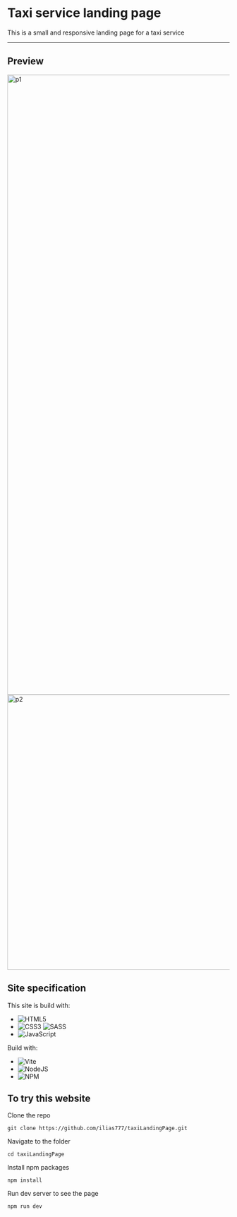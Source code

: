 # Taxi service landing page

This is a small and responsive landing page for a taxi service

<hr>

## Preview

<img width="1405" alt="p1" src="https://github.com/ilias777/taxiLandingPage/assets/39212564/ccab0478-7ae2-4605-99f7-3b2172c629cc">
<img width="624" alt="p2" src="https://github.com/ilias777/taxiLandingPage/assets/39212564/8fa55829-7693-4e82-876f-483d89f87726">


## Site specification

This site is build with:
* ![HTML5](https://img.shields.io/badge/html5-%23E34F26.svg?style=for-the-badge&logo=html5&logoColor=white)
* ![CSS3](https://img.shields.io/badge/css3-%231572B6.svg?style=for-the-badge&logo=css3&logoColor=white) ![SASS](https://img.shields.io/badge/SASS-hotpink.svg?style=for-the-badge&logo=SASS&logoColor=white)
* ![JavaScript](https://img.shields.io/badge/javascript-%23323330.svg?style=for-the-badge&logo=javascript&logoColor=%23F7DF1E)

Build with:
* ![Vite](https://img.shields.io/badge/vite-%23646CFF.svg?style=for-the-badge&logo=vite&logoColor=white)
* ![NodeJS](https://img.shields.io/badge/node.js-6DA55F?style=for-the-badge&logo=node.js&logoColor=white)
* ![NPM](https://img.shields.io/badge/NPM-%23CB3837.svg?style=for-the-badge&logo=npm&logoColor=white)

## To try this website

Clone the repo
```shell
git clone https://github.com/ilias777/taxiLandingPage.git
```

Navigate to the folder
```shell
cd taxiLandingPage
```

Install npm packages
```shell
npm install
```

Run dev server to see the page
```
npm run dev
```
